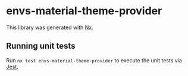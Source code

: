 # envs-material-theme-provider

This library was generated with [Nx](https://nx.dev).

## Running unit tests

Run `nx test envs-material-theme-provider` to execute the unit tests via [Jest](https://jestjs.io).
